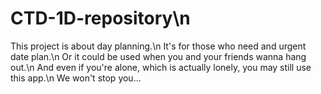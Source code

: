 # CTD-1D-repository\n
This project is about day planning.\n
It's for those who need and urgent date plan.\n
Or it could be used when you and your friends wanna hang out.\n
And even if you're alone, which is actually lonely, you may still use this app.\n
We won't stop you...
